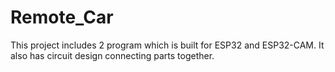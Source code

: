 # Remote_Car
This project includes 2 program which is built for ESP32 and ESP32-CAM. It also has circuit design connecting parts together.
